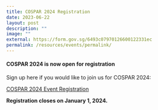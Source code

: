 ```yaml
---
title: COSPAR 2024 Registration
date: 2023-06-22
layout: post
description: ""
image: ""
external: https://form.gov.sg/6493c07970126600122331ec
permalink: /resources/events/permalink/
---
```

#### COSPAR 2024 is now open for registration

Sign up here if you would like to join us for COSPAR 2024:

[COSPAR 2024 Event Registration](https://form.gov.sg/6493c07970126600122331ec)

**Registration closes on January 1, 2024.**